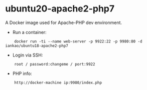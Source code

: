 # ubuntu20-apache2-php7

A Docker image used for Apache-PHP dev environment.

- Run a container:
~~~~
    docker run -ti --name web-server -p 9922:22 -p 9980:80 -d iankao/ubuntu18-apache2-php7
~~~~
- Login via SSH:
~~~~
    root / password:changeme / port:9922
~~~~
- PHP info:
~~~~
    http://docker-machine ip:9980/index.php
~~~~
